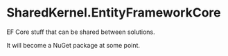 # SharedKernel.EntityFrameworkCore

EF Core stuff that can be shared between solutions.

It will become a NuGet package at some point.